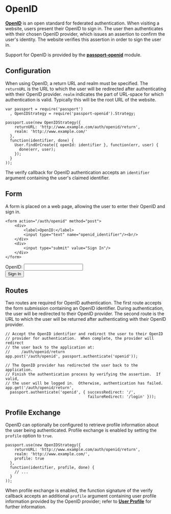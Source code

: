 # OpenID

[**OpenID**](http://openid.net/) is an open standard for federated authentication. When visiting 
a website, users present their OpenID to sign in. The user then authenticates with their chosen 
OpenID provider, which issues an assertion to confirm the user's identity. The website verifies 
this assertion in order to sign the user in.

Support for OpenID is provided by the [**passport-openid**](https://github.com/jaredhanson/passport-openid) module.

## Configuration

When using OpenID, a return URL and realm must be specified. The `returnURL` is the URL to which 
the user will be redirected after authenticating with their OpenID provider. `realm` indicates 
the part of URL-space for which authentication is valid. Typically this will be the root URL of 
the website.

```
var passport = require('passport')
  , OpenIDStrategy = require('passport-openid').Strategy;

passport.use(new OpenIDStrategy({
    returnURL: 'http://www.example.com/auth/openid/return',
    realm: 'http://www.example.com/'
  },
  function(identifier, done) {
    User.findOrCreate({ openId: identifier }, function(err, user) {
      done(err, user);
    });
  }
));
```

The verify callback for OpenID authentication accepts an `identifier` argument containing the user's 
claimed identifier.

## Form

A form is placed on a web page, allowing the user to enter their OpenID and sign in.

```
<form action="/auth/openid" method="post">
    <div>
        <label>OpenID:</label>
        <input type="text" name="openid_identifier"/><br/>
    </div>
    <div>
        <input type="submit" value="Sign In"/>
    </div>
</form>

```
<form action="/auth/openid" method="post">
    <div>
        <label>OpenID:</label>
        <input type="text" name="openid_identifier"/><br/>
    </div>
    <div>
        <input type="submit" value="Sign In"/>
    </div>
</form>

## Routes

Two routes are required for OpenID authentication. The first route accepts the form 
submission containing an OpenID identifier. During authentication, the user will be 
redirected to their OpenID provider. The second route is the URL to which the user 
will be returned after authenticating with their OpenID provider.

```
// Accept the OpenID identifier and redirect the user to their OpenID
// provider for authentication.  When complete, the provider will redirect
// the user back to the application at:
//     /auth/openid/return
app.post('/auth/openid', passport.authenticate('openid'));

// The OpenID provider has redirected the user back to the application.
// Finish the authentication process by verifying the assertion.  If valid,
// the user will be logged in.  Otherwise, authentication has failed.
app.get('/auth/openid/return',
  passport.authenticate('openid', { successRedirect: '/',
                                    failureRedirect: '/login' }));
```

## Profile Exchange

OpenID can optionally be configured to retrieve profile information about the user being 
authenticated. Profile exchange is enabled by setting the `profile` option to `true`.

```
passport.use(new OpenIDStrategy({
    returnURL: 'http://www.example.com/auth/openid/return',
    realm: 'http://www.example.com/',
    profile: true
  },
  function(identifier, profile, done) {
    // ...
  }
));
```

When profile exchange is enabled, the function signature of the verify callback accepts 
an additional `profile` argument containing user profile information provided by the OpenID 
provider; refer to [**User Profile**](https://www.passportjs.org/guide/profile/) for further information.

